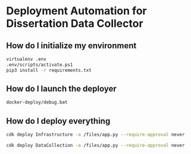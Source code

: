 # Deployment Automation for Dissertation Data Collector

## How do I initialize my environment

```sh
virtualenv .env
.env/scripts/activate.ps1
pip3 install -r requirements.txt
```

## How do I launch the deployer

```sh
docker-deploy/debug.bat
```

## How do I deploy everything

```sh
cdk deploy Infrastructure -a /files/app.py --require-approval never

cdk deploy DataCollection -a /files/app.py --require-approval never
```
